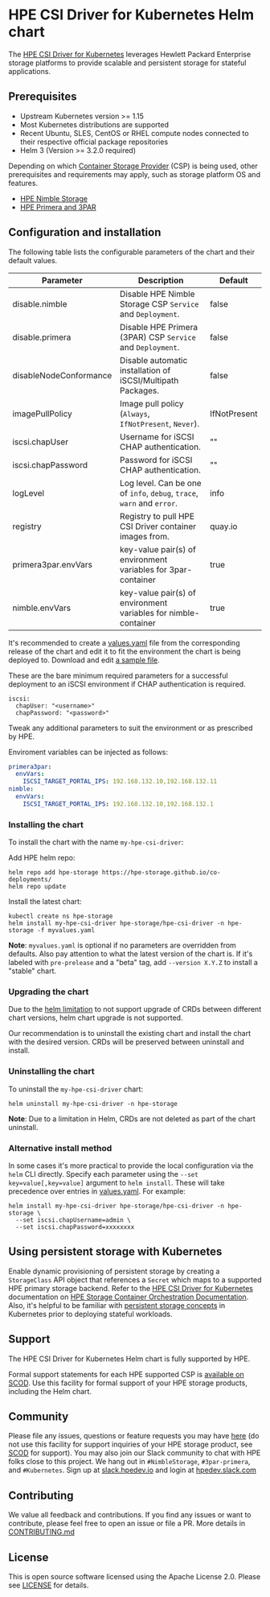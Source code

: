 # HPE CSI Driver for Kubernetes Helm chart

The [HPE CSI Driver for Kubernetes](https://scod.hpedev.io/csi_driver/index.html) leverages Hewlett Packard Enterprise storage platforms to provide scalable and persistent storage for stateful applications.

## Prerequisites

- Upstream Kubernetes version >= 1.15
- Most Kubernetes distributions are supported
- Recent Ubuntu, SLES, CentOS or RHEL compute nodes connected to their respective official package repositories
- Helm 3 (Version >= 3.2.0 required)

Depending on which [Container Storage Provider](https://scod.hpedev.io/container_storage_provider/index.html) (CSP) is being used, other prerequisites and requirements may apply, such as storage platform OS and features.

- [HPE Nimble Storage](https://scod.hpedev.io/container_storage_provider/hpe_nimble_storage/index.html)
- [HPE Primera and 3PAR](https://scod.hpedev.io/container_storage_provider/hpe_3par_primera/index.html)

## Configuration and installation

The following table lists the configurable parameters of the chart and their default values.

| Parameter              | Description                                                            | Default      |
|------------------------|------------------------------------------------------------------------|--------------|
| disable.nimble         | Disable HPE Nimble Storage CSP `Service` and `Deployment`.             | false        |
| disable.primera        | Disable HPE Primera (3PAR) CSP `Service` and `Deployment`.             | false        |
| disableNodeConformance | Disable automatic installation of iSCSI/Multipath Packages.            | false        |
| imagePullPolicy        | Image pull policy (`Always`, `IfNotPresent`, `Never`).                 | IfNotPresent |
| iscsi.chapUser         | Username for iSCSI CHAP authentication.                                | ""           |
| iscsi.chapPassword     | Password for iSCSI CHAP authentication.                                | ""           |
| logLevel               | Log level. Can be one of `info`, `debug`, `trace`, `warn` and `error`. | info         |
| registry               | Registry to pull HPE CSI Driver container images from.                 | quay.io      |
| primera3par.envVars    | key-value pair(s) of environment variables for 3par-container          | true         |
| nimble.envVars         | key-value pair(s) of environment variables for nimble-container         | true         |

It's recommended to create a [values.yaml](https://github.com/hpe-storage/co-deployments/blob/master/helm/values/csi-driver) file from the corresponding release of the chart and edit it to fit the environment the chart is being deployed to. Download and edit [a sample file](https://github.com/hpe-storage/co-deployments/blob/master/helm/values/csi-driver).

These are the bare minimum required parameters for a successful deployment to an iSCSI environment if CHAP authentication is required.

```
iscsi:
  chapUser: "<username>"
  chapPassword: "<password>"
```

Tweak any additional parameters to suit the environment or as prescribed by HPE.

Enviroment variables can be injected as follows:

```yaml
primera3par:
  envVars:
    ISCSI_TARGET_PORTAL_IPS: 192.168.132.10,192.168.132.11
nimble:
  envVars:
    ISCSI_TARGET_PORTAL_IPS: 192.168.132.10,192.168.132.1
```

### Installing the chart

To install the chart with the name `my-hpe-csi-driver`:

Add HPE helm repo:

```
helm repo add hpe-storage https://hpe-storage.github.io/co-deployments/
helm repo update
```

Install the latest chart:

```
kubectl create ns hpe-storage
helm install my-hpe-csi-driver hpe-storage/hpe-csi-driver -n hpe-storage -f myvalues.yaml
```

**Note**: `myvalues.yaml` is optional if no parameters are overridden from defaults. Also pay attention to what the latest version of the chart is. If it's labeled with `pre-prelease` and a "beta" tag, add `--version X.Y.Z` to install a "stable" chart.

### Upgrading the chart

Due to the [helm limitation](https://helm.sh/docs/chart_best_practices/custom_resource_definitions/#some-caveats-and-explanations) to not support upgrade of CRDs between different chart versions, helm chart upgrade is not supported.

Our recommendation is to uninstall the existing chart and install the chart with the desired version. CRDs will be preserved between uninstall and install.

### Uninstalling the chart

To uninstall the `my-hpe-csi-driver` chart:

```
helm uninstall my-hpe-csi-driver -n hpe-storage
```

**Note**: Due to a limitation in Helm, CRDs are not deleted as part of the chart uninstall.

### Alternative install method

In some cases it's more practical to provide the local configuration via the `helm` CLI directly. Specify each parameter using the `--set key=value[,key=value]` argument to `helm install`. These will take precedence over entries in [values.yaml](https://github.com/hpe-storage/co-deployments/blob/master/helm/values/csi-driver). For example:

```
helm install my-hpe-csi-driver hpe-storage/hpe-csi-driver -n hpe-storage \
  --set iscsi.chapUsername=admin \
  --set iscsi.chapPassword=xxxxxxxx
```

## Using persistent storage with Kubernetes

Enable dynamic provisioning of persistent storage by creating a `StorageClass` API object that references a `Secret` which maps to a supported HPE primary storage backend. Refer to the [HPE CSI Driver for Kubernetes](https://scod.hpedev.io/csi_driver/deployment.html#add_a_hpe_storage_backend) documentation on [HPE Storage Container Orchestration Documentation](https://scod.hpedev.io/). Also, it's helpful to be familiar with [persistent storage concepts](https://kubernetes.io/docs/concepts/storage/volumes/) in Kubernetes prior to deploying stateful workloads.

## Support

The HPE CSI Driver for Kubernetes Helm chart is fully supported by HPE.

Formal support statements for each HPE supported CSP is [available on SCOD](https://scod.hpedev.io/legal/support). Use this facility for formal support of your HPE storage products, including the Helm chart.

## Community

Please file any issues, questions or feature requests you may have [here](https://github.com/hpe-storage/co-deployments/issues) (do not use this facility for support inquiries of your HPE storage product, see [SCOD](https://scod.hpedev.io/legal/support) for support). You may also join our Slack community to chat with HPE folks close to this project. We hang out in `#NimbleStorage`, `#3par-primera`, and `#Kubernetes`. Sign up at [slack.hpedev.io](https://slack.hpedev.io/) and login at [hpedev.slack.com](https://hpedev.slack.com/)

## Contributing

We value all feedback and contributions. If you find any issues or want to contribute, please feel free to open an issue or file a PR. More details in [CONTRIBUTING.md](https://github.com/hpe-storage/co-deployments/blob/master/CONTRIBUTING.md)

## License

This is open source software licensed using the Apache License 2.0. Please see [LICENSE](https://github.com/hpe-storage/co-deployments/blob/master/LICENSE) for details.
